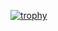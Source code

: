 [![trophy](https://github-profile-trophy.vercel.app/?username=Daniween)](https://github.com/Daniween/Daniween)
